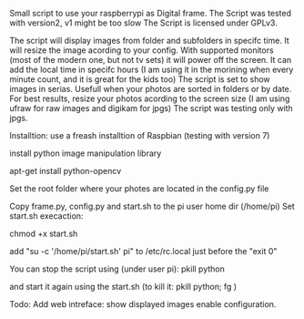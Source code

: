 Small script to use your raspberrypi as Digital frame.
The Script was tested with version2, v1 might be too slow
The Script is licensed under GPLv3.

The script will display images from folder and subfolders in specifc time. It will resize the image acording to your config.
With supported monitors (most of the modern one, but not tv sets) it will power off the screen. 
It can add the local time in specifc hours (I am using it in the morining when every minute count, and it is great for the kids too)
The script is set to show images in serias. Usefull when your photos are sorted in folders or by date.
For best results, resize your photos acording to the screen size (I am using ufraw for raw images and digikam for jpgs)
The script was testing only with jpgs.


Installtion:
use a freash installtion of Raspbian (testing with version 7)

install python image manipulation library

apt-get install python-opencv

Set the root folder where your photes are located in the config.py file

Copy frame.py, config.py and start.sh to the pi user home dir (/home/pi)
Set start.sh execaction:

chmod +x start.sh


add "su -c '/home/pi/start.sh' pi" to /etc/rc.local just before the "exit 0"

You can stop the script using (under user pi):
	pkill python

and start it again using the start.sh (to kill it: pkill python; fg )




Todo:
Add web intreface:
	show displayed images 
	enable configuration. 


